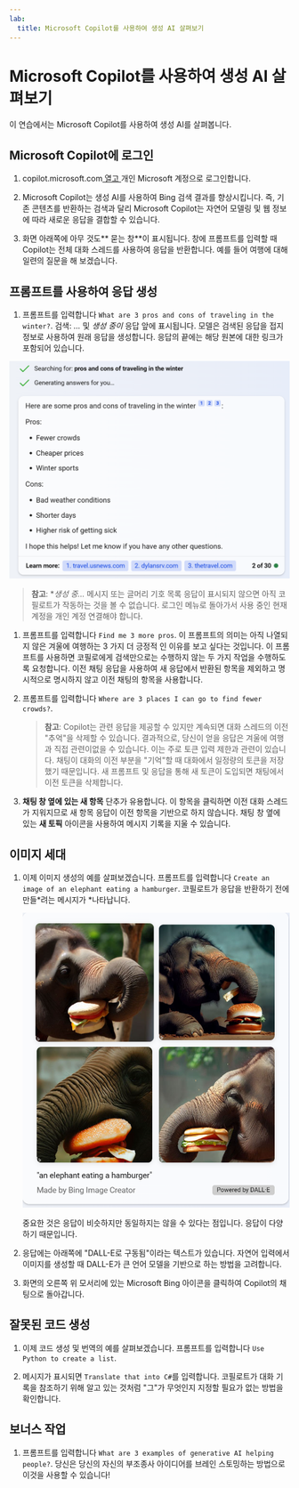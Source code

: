 ```yaml
---
lab:
  title: Microsoft Copilot를 사용하여 생성 AI 살펴보기
---
```

# Microsoft Copilot를 사용하여 생성 AI 살펴보기

이 연습에서는 Microsoft Copilot를 사용하여 생성 AI를 살펴봅니다. 

## Microsoft Copilot에 로그인

1. copilot.microsoft.com[ 열고 ](https://copilot.microsoft.com?azure-portal=true)개인 Microsoft 계정으로 로그인합니다.

1. Microsoft Copilot는 생성 AI를 사용하여 Bing 검색 결과를 향상시킵니다. 즉, 기존 콘텐츠를 반환하는 검색과 달리 Microsoft Copilot는 자연어 모델링 및 웹 정보에 따라 새로운 응답을 결합할 수 있습니다.  

1. 화면 아래쪽에 아무 것도** 묻는 창**이 표시됩니다. 창에 프롬프트를 입력할 때 Copilot는 전체 대화 스레드를 사용하여 응답을 반환합니다. 예를 들어 여행에 대해 일련의 질문을 해 보겠습니다.

## 프롬프트를 사용하여 응답 생성

1. 프롬프트를 입력합니다 `What are 3 pros and cons of traveling in the winter?`. 검색: *...* 및 *생성 중이* 응답 앞에 표시됩니다. 모델은 검색된 응답을 접지 정보로 사용하여 원래 응답을 생성합니다. 응답의 끝에는 해당 원본에 대한 링크가 포함되어 있습니다. 

![프로용 글머리 기호 3개와 단점에 대한 글머리 기호 3개가 있는 여행 프롬프트에 대한 Copilot의 응답 스크린샷.](./media/generative-ai/bing-copilot-response-traveling.png) 

> **참고**: **생성 중...* 메시지 또는 글머리 기호 목록 응답이 표시되지 않으면 아직 코필로트가 작동하는 것을 볼 수 없습니다. 로그인 메뉴로 돌아가서 사용 중인 현재 계정을 개인 계정 연결해야 합니다. 
 
1. 프롬프트를 입력합니다 `Find me 3 more pros`. 이 프롬프트의 의미는 아직 나열되지 않은 겨울에 여행하는 3 가지 더 긍정적 인 이유를 보고 싶다는 것입니다. 이 프롬프트를 사용하면 코필로에게 검색만으로는 수행하지 않는 두 가지 작업을 수행하도록 요청합니다. 이전 채팅 응답을 사용하여 새 응답에서 반환된 항목을 제외하고 명시적으로 명시하지 않고 이전 채팅의 항목을 사용합니다. 

1. 프롬프트를 입력합니다 `Where are 3 places I can go to find fewer crowds?`. 

    > **참고**: Copilot는 관련 응답을 제공할 수 있지만 계속되면 대화 스레드의 이전 "추억"을 삭제할 수 있습니다. 결과적으로, 당신이 얻을 응답은 겨울에 여행과 직접 관련이없을 수 있습니다. 이는 주로 토큰 입력 제한과 관련이 있습니다. 채팅이 대화의 이전 부분을 "기억"할 때 대화에서 일정량의 토큰을 저장했기 때문입니다. 새 프롬프트 및 응답을 통해 새 토큰이 도입되면 채팅에서 이전 토큰을 삭제합니다. 

1. **채팅 창 옆에 있는 새 항목** 단추가 유용합니다. 이 항목을 클릭하면 이전 대화 스레드가 지워지므로 새 항목 응답이 이전 항목을 기반으로 하지 않습니다. 채팅 창 옆에 있는 **새 토픽** 아이콘을 사용하여 메시지 기록을 지울 수 있습니다. 

## 이미지 세대

1. 이제 이미지 생성의 예를 살펴보겠습니다. 프롬프트를 입력합니다 `Create an image of an elephant eating a hamburger`. 코필로트가 응답을 반환하기 전에 만들*려는 메시지가 *나타납니다. 

    ![햄버거를 먹는 코끼리의 스크린샷.](./media/generative-ai/dall-e-elephant.png)

    중요한 것은 응답이 비슷하지만 동일하지는 않을 수 있다는 점입니다. 응답이 다양하기 때문입니다.  

1. 응답에는 아래쪽에 "DALL-E로 구동됨"이라는 텍스트가 있습니다. 자연어 입력에서 이미지를 생성할 때 DALL-E가 큰 언어 모델을 기반으로 하는 방법을 고려합니다. 

1. 화면의 오른쪽 위 모서리에 있는 Microsoft Bing 아이콘을 클릭하여 Copilot의 채팅으로 돌아갑니다. 

## 잘못된 코드 생성

1. 이제 코드 생성 및 번역의 예를 살펴보겠습니다. 프롬프트를 입력합니다 `Use Python to create a list`. 

1. 메시지가 표시되면 `Translate that into C#`를 입력합니다. 코필로트가 대화 기록을 참조하기 위해 알고 있는 것처럼 "그"가 무엇인지 지정할 필요가 없는 방법을 확인합니다.

## 보너스 작업

1. 프롬프트를 입력합니다 `What are 3 examples of generative AI helping people?`. 당신은 당신의 자신의 부조종사 아이디어를 브레인 스토밍하는 방법으로 이것을 사용할 수 있습니다!  
